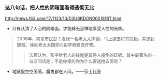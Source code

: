 ### 这八句话，把人性的阴暗面看得透彻无比
http://news.163.com/17/1123/13/D3U8KDON000181BT.html
- 只有认清了人心的阴暗面，才能肆无忌惮地享受人性的光辉。
>2006年，南京市民彭？发现一名老太太摔倒，马上跑去将其扶起，并送到医院。徐姓老太太随即向彭宇索赔医疗费。
>>法官认为，彭宇给老人的钱就是其将人撞倒的证据。其中最著名的一句话问话是：不是你撞的你为什么要送她去医院？
- 地狱里空空荡荡，魔鬼都在人间。——莎士比亚